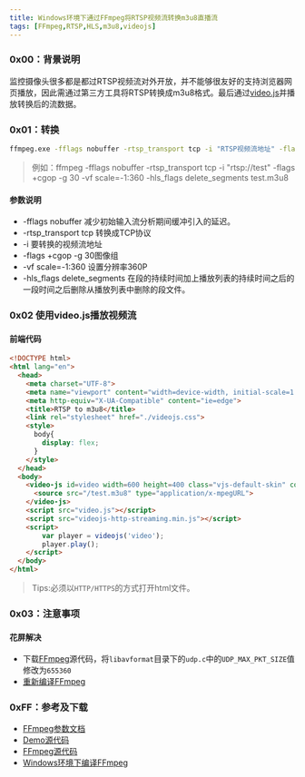 ```yaml
---
title: Windows环境下通过FFmpeg将RTSP视频流转换m3u8直播流
tags: [FFmpeg,RTSP,HLS,m3u8,videojs]
---
```


### 0x00：背景说明
监控摄像头很多都是都过RTSP视频流对外开放，并不能够很友好的支持浏览器网页播放，因此需通过第三方工具将RTSP转换成m3u8格式。最后通过[video.js](https://videojs.com/)并播放转换后的流数据。

### 0x01：转换
``` bash
ffmpeg.exe -fflags nobuffer -rtsp_transport tcp -i "RTSP视频流地址" -flags +cgop -g 30 -vf scale=-1:360 -hls_flags delete_segments 转换后的m3u8地址
```
>例如：ffmpeg -fflags nobuffer -rtsp_transport tcp -i "rtsp://test" -flags +cgop -g 30 -vf scale=-1:360 -hls_flags delete_segments test.m3u8

#### 参数说明
 - -fflags nobuffer 减少初始输入流分析期间缓冲引入的延迟。
 - -rtsp_transport tcp 转换成TCP协议
 - -i 要转换的视频流地址
 - -flags +cgop -g 30图像组
 - -vf scale=-1:360 设置分辨率360P
 - -hls_flags delete_segments 在段的持续时间加上播放列表的持续时间之后的一段时间之后删除从播放列表中删除的段文件。

### 0x02 使用video.js播放视频流

#### 前端代码

```html
<!DOCTYPE html>
<html lang="en">
  <head>
    <meta charset="UTF-8">
    <meta name="viewport" content="width=device-width, initial-scale=1.0">
    <meta http-equiv="X-UA-Compatible" content="ie=edge">
    <title>RTSP to m3u8</title>
    <link rel="stylesheet" href="./videojs.css">
    <style>
      body{
        display: flex;
      }
    </style>
  </head>
  <body>
    <video-js id=video width=600 height=400 class="vjs-default-skin" controls>
      <source src="/test.m3u8" type="application/x-mpegURL">
    </video-js>
    <script src="video.js"></script>
    <script src="videojs-http-streaming.min.js"></script>
    <script>
        var player = videojs('video');
        player.play();
    </script>
  </body>
</html>
```
>Tips:必须以`HTTP/HTTPS`的方式打开html文件。
### 0x03：注意事项

#### 花屏解决
- 下载[FFmpeg](https://ffmpeg.org/download.html)源代码，将`libavformat`目录下的`udp.c`中的`UDP_MAX_PKT_SIZE`值修改为`655360`
- [重新编译FFmpeg](/post/compiling-ffmpeg-on-windows10)

### 0xFF：参考及下载
- [FFmpeg参数文档](https://ffmpeg.org/ffmpeg-formats.html)
- [Demo源代码](/files/rtsp-to-m3u8.zip)
- [FFmpeg源代码](https://ffmpeg.org/download.html)
- [Windows环境下编译FFmpeg](/post/compiling-ffmpeg-on-windows10)
